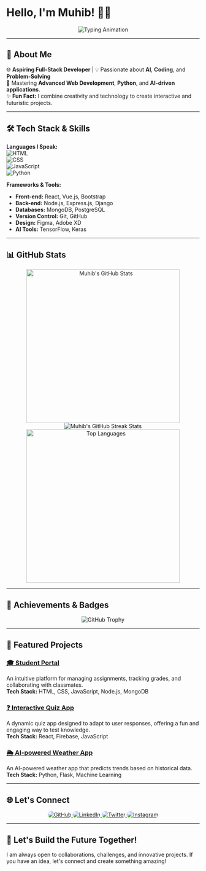# Hello, I'm **Muhib**! 👋✨  

<p align="center">
  <img src="https://readme-typing-svg.herokuapp.com?font=Fira+Code&size=25&pause=1000&color=4caf50&width=435&lines=Full-Stack+Developer;Passionate+about+AI+%26+Coding;Lifelong+Learner+%F0%9F%8C%8D;Building+the+Future+with+Tech!" alt="Typing Animation">
</p>

---

## 🚀 About Me  
🌐 **Aspiring Full-Stack Developer** | 💡 Passionate about **AI**, **Coding**, and **Problem-Solving**  
🚀 Mastering **Advanced Web Development**, **Python**, and **AI-driven applications**.  
✨ **Fun Fact:** I combine creativity and technology to create interactive and futuristic projects.  

---

## 🛠️ Tech Stack & Skills  

**Languages I Speak:**  
![HTML](https://img.shields.io/badge/-HTML-orange?style=flat-square&logo=html5&logoColor=white)  
![CSS](https://img.shields.io/badge/-CSS-blue?style=flat-square&logo=css3&logoColor=white)  
![JavaScript](https://img.shields.io/badge/-JavaScript-yellow?style=flat-square&logo=javascript&logoColor=white)  
![Python](https://img.shields.io/badge/-Python-green?style=flat-square&logo=python&logoColor=white)  

**Frameworks & Tools:**  
- **Front-end:** React, Vue.js, Bootstrap  
- **Back-end:** Node.js, Express.js, Django  
- **Databases:** MongoDB, PostgreSQL  
- **Version Control:** Git, GitHub  
- **Design:** Figma, Adobe XD  
- **AI Tools:** TensorFlow, Keras  

---

## 📊 GitHub Stats  
<p align="center">
  <img src="https://github-readme-stats.vercel.app/api?username=Muhib123&show_icons=true&theme=radical" alt="Muhib's GitHub Stats" width="400px"/>  
  <img src="https://streak-stats.demolab.com?user=Muhib123&theme=radical&hide_border=true" alt="Muhib's GitHub Streak Stats"/>
  <img src="https://github-readme-stats.vercel.app/api/top-langs/?username=Muhib123&layout=compact&theme=radical" alt="Top Languages" width="400px"/>  
</p>

---

## 🌟 Achievements & Badges  

<p align="center">
  <img src="https://github-profile-trophy.vercel.app/?username=Muhib123&theme=radical&margin-w=15&margin-h=15" alt="GitHub Trophy">
</p>

---

## 📂 Featured Projects  

### **[🎓 Student Portal](https://github.com/Muhib123/student-portal)**  
An intuitive platform for managing assignments, tracking grades, and collaborating with classmates.  
**Tech Stack:** HTML, CSS, JavaScript, Node.js, MongoDB

### **[❓ Interactive Quiz App](https://github.com/Muhib123/quiz-app)**  
A dynamic quiz app designed to adapt to user responses, offering a fun and engaging way to test knowledge.  
**Tech Stack:** React, Firebase, JavaScript

### **[🌦 AI-powered Weather App](https://github.com/Muhib123/weather-app)**  
An AI-powered weather app that predicts trends based on historical data.  
**Tech Stack:** Python, Flask, Machine Learning

---

## 🌐 Let's Connect  

<p align="center">
  <a href="https://github.com/Muhib123" target="_blank">
    <img src="https://img.shields.io/badge/-GitHub-333333?style=for-the-badge&logo=github&logoColor=white&labelColor=black" alt="GitHub" style="border-radius: 12px;"/>
  </a>
  <a href="https://linkedin.com/in/Muhib123" target="_blank">
    <img src="https://img.shields.io/badge/-LinkedIn-0077B5?style=for-the-badge&logo=linkedin&logoColor=white&labelColor=004182" alt="LinkedIn" style="border-radius: 12px;"/>
  </a>
  <a href="https://twitter.com/Muhib123" target="_blank">
    <img src="https://img.shields.io/badge/-Twitter-1DA1F2?style=for-the-badge&logo=twitter&logoColor=white&labelColor=005c98" alt="Twitter" style="border-radius: 12px;"/>
  </a>
  <a href="https://www.instagram.com/Muhib123" target="_blank">
    <img src="https://img.shields.io/badge/-Instagram-E4405F?style=for-the-badge&logo=instagram&logoColor=white&labelColor=9a235b" alt="Instagram" style="border-radius: 12px;"/>
  </a>
</p>


---

## 🚀 Let's Build the Future Together!  
I am always open to collaborations, challenges, and innovative projects. If you have an idea, let's connect and create something amazing!

